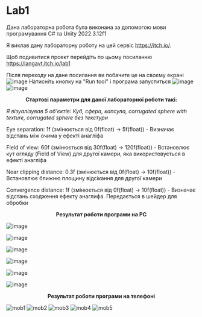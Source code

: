 # Lab1

Дана лабораторна робота була виконана за допомогою мови програмування C# та Unity 2022.3.12f1



Я виклав дану лабораторну роботу на цей сервіс https://itch.io/. 

Щоб подивитися проект перейдіть по цьому посиланню https://langavt.itch.io/lab1

Після переходу на дане посилання ви побачите це на своєму екрані
![image](https://github.com/Vlad-vt/PA1/assets/65038865/5aa5fc87-6c2a-44cf-ac02-30e913380b0c)
Натисніть кнопку на "Run tool" і програма запуститься
![image](https://github.com/Vlad-vt/PA1/assets/65038865/fc8407a3-30e4-42ad-becd-9276440e22a1)
![image](https://github.com/Vlad-vt/PA1/assets/65038865/9e398e95-a7c4-4cdc-a23b-a933bb2d0f11)
<div align="center">

**Стартові параметри для даної лабораторної роботи такі:**

</div>


_Я візуалізував 5 об'єктів: Куб, сфера, капсула, corrugated sphere with texture, corrugated sphere без текстури_


Eye separation: 1f (змінюється від 0f(float) -> 5f(float)) - Визначає відстань між очима у ефекті анагліфа 

Field of view: 60f (змінюється від 30f(float) -> 120f(float)) - Встановлює кут огляду (Field of View) для другої камери, яка використовується в ефекті анагліфа

Near clipping distance: 0.3f (змінюється від 0f(float) -> 10f(float)) - Встановлює ближню площину відсікання для другої камери

Convergence distance: 1f (змінюється від 0f(float) -> 10f(float)) - Визначає відстань сходження ефекту анаглифа. Передається в шейдер для обробки

<div align="center">

**Результат роботи програми на PC**

</div>

![image](https://github.com/Vlad-vt/PA1/assets/65038865/4f34a43b-02aa-4ad5-bf34-6bc4ca85f33d)

![image](https://github.com/Vlad-vt/PA1/assets/65038865/8dd48910-d820-4ada-a029-a6eb96d9d268)

![image](https://github.com/Vlad-vt/PA1/assets/65038865/cba7fee2-b04d-4fa1-81a3-dcc404d4e790)

![image](https://github.com/Vlad-vt/PA1/assets/65038865/baff9817-5ecc-4987-897b-bfc6864a4315)

![image](https://github.com/Vlad-vt/PA1/assets/65038865/48be0275-fe2e-4550-b6f2-b9a386a47938)

![image](https://github.com/Vlad-vt/PA1/assets/65038865/16907f92-ab5d-4bdb-9695-ba377d150264)


<div align="center">

**Результат роботи програми на телефоні**

</div>

![mob1](https://github.com/Vlad-vt/PA1/assets/65038865/9c8d636b-6074-45db-b987-afafbe09a2b1)
![mob2](https://github.com/Vlad-vt/PA1/assets/65038865/82e0d2dd-37af-480c-8c3f-ee50ad7d178c)
![mob3](https://github.com/Vlad-vt/PA1/assets/65038865/40271da3-ad60-4eac-b81c-d6d14210774a)
![mob4](https://github.com/Vlad-vt/PA1/assets/65038865/3b5f33f2-0cb8-4e6a-97c6-80e124b47d18)
![mob5](https://github.com/Vlad-vt/PA1/assets/65038865/f378a31d-9db7-4fb7-9dd9-4c6a50fc65b7)




